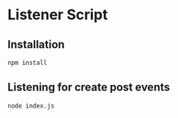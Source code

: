 # Listener Script

## Installation

``` npm install ```

## Listening for create post events

``` node index.js ```